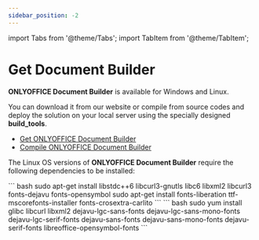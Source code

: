 ```yaml
---
sidebar_position: -2
---
```


import Tabs from '@theme/Tabs';
import TabItem from '@theme/TabItem';

# Get Document Builder

**ONLYOFFICE Document Builder** is available for Windows and Linux.

You can download it from our website or compile from source codes and deploy the solution on your local server using the specially designed **build\_tools**.

- [Get ONLYOFFICE Document Builder](https://www.onlyoffice.com/download-builder.aspx?from=api)
- [Compile ONLYOFFICE Document Builder](https://helpcenter.onlyoffice.com/installation/docs-community-compile-document-builder.aspx?from=api)

The Linux OS versions of **ONLYOFFICE Document Builder** require the following dependencies to be installed:

<Tabs>
  <TabItem value="debian-ubuntu" label="Debian/Ubuntu">
    ``` bash
    sudo apt-get install libstdc++6 libcurl3-gnutls libc6 libxml2 libcurl3 fonts-dejavu fonts-opensymbol
    sudo apt-get install fonts-liberation ttf-mscorefonts-installer fonts-crosextra-carlito
    ```
  </TabItem>
  <TabItem value="redhat-centos" label="RedHat/CentOS">
    ``` bash
    sudo yum install glibc libcurl libxml2 dejavu-lgc-sans-fonts dejavu-lgc-sans-mono-fonts dejavu-lgc-serif-fonts dejavu-sans-fonts dejavu-sans-mono-fonts dejavu-serif-fonts libreoffice-opensymbol-fonts
    ```
  </TabItem>
</Tabs>
